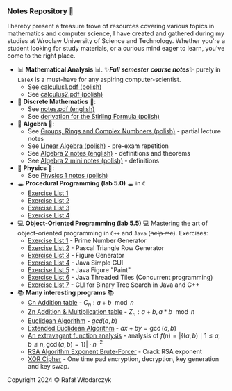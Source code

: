 ### Notes Repository 🚀
I hereby present a treasure trove of resources covering various topics in mathematics and computer science, I have created and gathered during my studies at Wroclaw University of Science and Technology. Whether you're a student looking for study materials, or a curious mind eager to learn, you've come to the right place.

- 📊 **Mathematical Analysis** 📊. ✨***Full semester course notes***✨ purely in `LaTeX` is a must-have for any aspiring computer-scientist. 
    - See [calculus1.pdf (polish)](https://github.com/Rafisto/uni/raw/master/2023_semester_1/calculus_1/calculus.pdf)
    - See [calculus2.pdf (polish)](https://github.com/Rafisto/uni/raw/master/2024_semester_2/calculus_2/calculus2.pdf)
- 🥶 **Discrete Mathematics** 🥶:
    - See [notes.pdf (english)](https://github.com/Rafisto/uni/raw/master/2024_semester_2/discrete_mathematics/notes.pdf)
    - See [derivation for the Stirling Formula (polish)](https://github.com/Rafisto/uni/raw/master/2024_semester_2/discrete_mathematics/wzor-stirlinga.pdf)
- 🤔 **Algebra** 🤔:
    - See [Groups, Rings and Complex Numbners (polish)](https://github.com/Rafisto/uni/raw/master/2023_semester_1/algebra_1/wyklad.pdf) - partial lecture notes
    - See [Linear Algebra (polish)](https://github.com/Rafisto/uni/blob/master/2023_semester_1/algebra_1/kolokwium-2-tematy.md) - pre-exam repetition
    - See [Algebra 2 notes (english)](https://github.com/Rafisto/uni/raw/master/2024_semester_2/algebra_2/algebra2.pdf) - definitions and theorems
    - See [Algebra 2 mini notes (polish)](https://github.com/Rafisto/uni/blob/master/2024_semester_2/algebra_2/notes.md) - definitions
- 🌌 **Physics** 🌌:
    - See [Physics 1 notes (polish)](https://github.com/Rafisto/uni/blob/master/2024_semester_2/physics_1/physics.pdf)
- 🕳 **Procedural Programming (lab 5.0)** 🕳 in `C`
    - [Exercise List 1](https://github.com/Rafisto/uni/tree/master/2023_semester_1/introduction_to_computer_science/lab1/)
    - [Exercise List 2](https://github.com/Rafisto/uni/tree/master/2023_semester_1/introduction_to_computer_science/lab2/)
    - [Exercise List 3](https://github.com/Rafisto/uni/tree/master/2023_semester_1/introduction_to_computer_science/lab3/)
    - [Exercise List 4](https://github.com/Rafisto/uni/tree/master/2023_semester_1/introduction_to_computer_science/lab4/)
- 💻 **Object-Oriented Programming (lab 5.5)** 💻
    Mastering the art of object-oriented programming in `C++` and `Java` (~~help me~~). Exercises:
    - [Exercise List 1](https://github.com/Rafisto/uni/tree/master/2024_semester_2/oop/lab1/) - Prime Number Generator
    - [Exercise List 2](https://github.com/Rafisto/uni/tree/master/2024_semester_2/oop/lab2/) - Pascal Triangle Row Generator
    - [Exercise List 3](https://github.com/Rafisto/uni/tree/master/2024_semester_2/oop/lab3/) - Figure Generator
    - [Exercise List 4](https://github.com/Rafisto/uni/tree/master/2024_semester_2/oop/lab4/) - Java Simple GUI
    - [Exercise List 5](https://github.com/Rafisto/uni/tree/master/2024_semester_2/oop/lab5/) - Java Figure "Paint"
    - [Exercise List 6](https://github.com/Rafisto/uni/tree/master/2024_semester_2/oop/lab6/) - Java Threaded Tiles (Concurrent programming)
    - [Exercise List 7](https://github.com/Rafisto/uni/tree/master/2024_semester_2/oop/lab7/) - CLI for Binary Tree Search in Java and C++ 
- 📚 **Many interesting programs** 📚
    - [Cn Addition table](https://github.com/Rafisto/uni/blob/master/2023_semester_1/algebra_2/programy/zadanie24-c.py) - $C_n: a + b \mod n$
    - [Zn Addition & Multiplication table](https://github.com/Rafisto/uni/blob/master/2023_semester_1/algebra_2/programy/zadanie24.py) - $Z_n: a + b, a * b \mod n$
    - [Euclidean Algorithm](https://github.com/Rafisto/uni/blob/master/2023_semester_1/algebra_2/programy/zadanie39.py) - $gcd(a, b)$
    - [Extended Euclidean Algorithm](https://github.com/Rafisto/uni/blob/master/2023_semester_1/algebra_2/programy/zadanie40.py) - $ax + by = \gcd(a, b)$
    - [An extravagant function analysis](https://github.com/Rafisto/uni/blob/master/2023_semester_1/algebra_2/programy/zadanie49.py) - analysis of $f(n)=\left|\{(a,b) \mid 1 \leq a,b \leq n, \gcd(a,b)=1\}\right| \cdot n^{-2}$
    - [RSA Algorithm Exponent Brute-Forcer](https://github.com/Rafisto/uni/blob/master/2024_semester_2/algebra_2/programs/rsa34.py) - Crack RSA exponent
    - [XOR Cipher](https://github.com/Rafisto/uni/blob/master/2023_semester_1/logic_and_formal_structures/programy/xorcipher.py) - One time pad encryption, decryption, key generation and key swap.

Copyright 2024 © Rafał Włodarczyk
